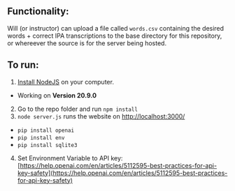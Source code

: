 ## Functionality:
Will (or instructor) can upload a file called `words.csv` containing the desired words + correct IPA transcriptions to the base directory for this repository, or whereever the source is for the server being hosted. 


## To run:

1. [Install NodeJS](https://nodejs.org/en/download) on your computer.
  - Working on **Version 20.9.0**
2. Go to the repo folder and run `npm install`
3. `node server.js` runs the website on [http://localhost:3000/](http://localhost:3000/)

* `pip install openai`
* `pip install env`
* `pip install sqlite3`

4. Set Environment Variable to API key: [https://help.openai.com/en/articles/5112595-best-practices-for-api-key-safety](https://help.openai.com/en/articles/5112595-best-practices-for-api-key-safety)

